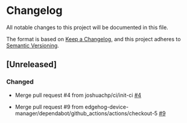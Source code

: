 <!--
Copyright 2025 SECO Mind Srl

SPDX-License-Identifier: Apache-2.0
-->

# Changelog

All notable changes to this project will be documented in this file.

The format is based on [Keep a Changelog](https://keepachangelog.com/en/1.0.0/),
and this project adheres to [Semantic Versioning](https://semver.org/spec/v2.0.0.html).

## [Unreleased]

### Changed

- Merge pull request #4 from joshuachp/ci/init-ci [#4](https://github.com/edgehog-device-manager/edgehog-device-runtime-proto/pull/4)

- Merge pull request #9 from edgehog-device-manager/dependabot/github_actions/actions/checkout-5 [#9](https://github.com/edgehog-device-manager/edgehog-device-runtime-proto/pull/9)


